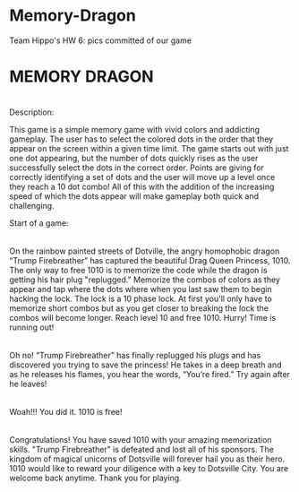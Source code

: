 # Memory-Dragon
Team Hippo's HW 6: pics committed of our game

MEMORY DRAGON
=============
<img src="http://vignette4.wikia.nocookie.net/clashofclans/images/2/28/Dragon_info.png/revision/latest/scale-to-width-down/304?cb=20150326052617" style="width:5px;height:5px;">

Description:

This game is a simple memory game with vivid colors and addicting gameplay. The user has to select the colored dots in the order that they appear on the screen within a given time limit. The game starts out with just one dot appearing, but the number of dots quickly rises as the user successfully select the dots in the correct order. Points are giving for correctly identifying a set of dots and the user will move up a level once they reach a 10 dot combo! All of this with the addition of the increasing speed of which the dots appear will make gameplay both quick and challenging. 

Start of a game:



<img src="http://i.imgur.com/tYnNOOc.png" style="width:5px;height:5px;">


On the rainbow painted streets of Dotville, the angry homophobic dragon “Trump Firebreather” has captured the beautiful Drag Queen Princess, 1010. The only way to free 1010 is to memorize the code while the dragon is getting his hair plug "replugged." Memorize the combos of colors as they appear and tap where the dots where when you last saw them to begin hacking the lock. The lock is a 10 phase lock. At first you'll only have to memorize short combos but as you get closer to breaking the lock the combos will become longer. Reach level 10 and free 1010. Hurry! Time is running out!

<img src="https://www.colourbox.com/preview/2198835-a-fiery-orange-and-yellow-blurred-dots-background-texture.jpg" style="width:5px;height:5px;">

Oh no! “Trump Firebreather” has finally replugged his plugs and has discovered you trying to save the princess! He takes in a deep breath and as he releases his flames, you hear the words, “You’re fired.” Try again after he leaves!

<img src="https://33.media.tumblr.com/22f644df0ab2935f02e600b32962ffb5/tumblr_inline_mud7u2eakP1r5ight.gif" style="width:5px;height:5px;">

Woah!!! You did it. 1010 is free!

<img src="http://www.horsenation.com/wp-content/uploads/2013/05/my-little-pony-friendship-is-magic-brony-you-win.gif" style="width:5px;height:5px;">

Congratulations! You have saved 1010 with your amazing memorization skills. "Trump Firebreather" is defeated and lost all of his sponsors. The kingdom of magical unicorns of Dotsville will forever hail you as their hero. 1010 would like to reward your diligence with a key to Dotsville City. You are welcome back anytime. Thank you for playing.
